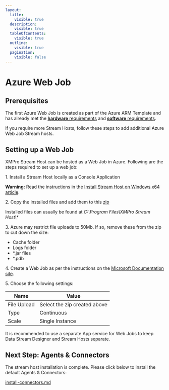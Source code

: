 ```yaml
---
layout:
  title:
    visible: true
  description:
    visible: true
  tableOfContents:
    visible: true
  outline:
    visible: true
  pagination:
    visible: false
---
```


# Azure Web Job

## Prerequisites

The first Azure Web Job is created as part of the Azure ARM Template and has already met the [**hardware** requirements](../../install.md#hardware-requirements) and [**software** requirements](../../install.md#software-requirements).

If you require more Stream Hosts, follow these steps to add additional Azure Web Job Stream hosts.

## Setting up a Web Job

XMPro Stream Host can be hosted as a Web Job in Azure. Following are the steps required to set up a web job:

&#x20; 1\. Install a Stream Host locally as a Console Application

<!-- unsupported tag removed -->
**Warning:** Read the instructions in the [Install Stream Host on Windows x64 article](windows-x64.md).
<!-- unsupported tag removed -->

&#x20; 2\. Copy the installed files and add them to this [zip](https://firebasestorage.googleapis.com/v0/b/gitbook-legacy-files/o/assets%2F-MZAQh4Gn3jXbTJU2Mb4%2F-MdQnhG4EDOuuKUgRaen%2F-Md\_\_5-am8y9M1w3Ms85%2FSH%20WebJob.zip?alt=media\&token=31a4ebd0-111a-4081-af43-dbfef057e559)

<!-- unsupported tag removed -->
Installed files can usually be found at _C:\Program Files\XMPro Stream Host\\\*_
<!-- unsupported tag removed -->

&#x20; 3\. Azure may restrict file uploads to 50Mb. If so, remove these from the zip to cut down the size:

* Cache folder
* Logs folder
* \*.jar files
* \*.pdb

&#x20; 4\. Create a Web Job as per the instructions on the [Microsoft Documentation site](https://docs.microsoft.com/en-us/azure/app-service/webjobs-create#CreateContinuous).

&#x20; 5\. Choose the following settings:

| **Name**    | **Value**                    |
| ----------- | ---------------------------- |
| File Upload | Select the zip created above |
| Type        | Continuous                   |
| Scale       | Single Instance              |

<!-- unsupported tag removed -->
It is recommended to use a separate App service for Web Jobs to keep Data Stream Designer and Stream Hosts separate.
<!-- unsupported tag removed -->

## Next Step: Agents & Connectors

The stream host installation is complete. Please click below to install the default Agents & Connectors:

<!-- unsupported tag removed -->
[install-connectors.md](../install-connectors.md)
<!-- unsupported tag removed -->
